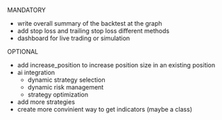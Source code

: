 MANDATORY
- write overall summary of the backtest at the graph
- add stop loss and trailing stop loss different methods
- dashboard for live trading or simulation

OPTIONAL
- add increase_position to increase position size in an existing position
- ai integration
    - dynamic strategy selection
    - dynamic risk management
    - strategy optimization
- add more strategies
- create more convinient way to get indicators (maybe a class)
